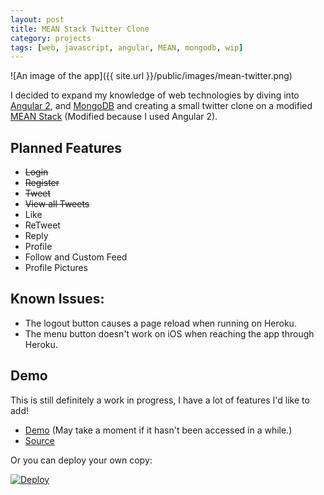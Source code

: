 ```yaml
---
layout: post
title: MEAN Stack Twitter Clone
category: projects
tags: [web, javascript, angular, MEAN, mongodb, wip]
---
```


![An image of the app]({{ site.url }}/public/images/mean-twitter.png)

I decided to expand my knowledge of web technologies by diving into [Angular 2](https://angular.io/), and [MongoDB](https://www.mongodb.com/) and creating a small twitter clone on a modified [MEAN Stack](https://en.wikipedia.org/wiki/MEAN_(software_bundle)) (Modified because I used Angular 2).

<!--break-->

## Planned Features

* ~~Login~~
* ~~Register~~
* ~~Tweet~~
* ~~View all Tweets~~
* Like
* ReTweet
* Reply
* Profile
* Follow and Custom Feed
* Profile Pictures

## Known Issues:

* The logout button causes a page reload when running on Heroku.
* The menu button doesn't work on iOS when reaching the app through Heroku.

## Demo

This is still definitely a work in progress, I have a lot of features I'd like to add!

* [Demo](https://mean-twitter.herokuapp.com) (May take a moment if it hasn't been accessed in a while.)
* [Source](https://github.com/konamacona/mean-twitter)

Or you can deploy your own copy:

[![Deploy](https://www.herokucdn.com/deploy/button.svg)](https://dashboard.heroku.com/new?template=https://github.com/konamacona/mean-twitter)
